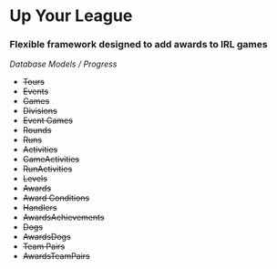 # Up Your League
### Flexible framework designed to add awards to IRL games

*Database Models / Progress*
* ~~Tours~~
* ~~Events~~
* ~~Games~~
* ~~Divisions~~
* ~~Event Games~~
* ~~Rounds~~
* ~~Runs~~
* ~~Activities~~
* ~~GameActivities~~
* ~~RunActivities~~
* ~~Levels~~
* ~~Awards~~
* ~~Award Conditions~~
* ~~Handlers~~
* ~~AwardsAchievements~~
* ~~Dogs~~
* ~~AwardsDogs~~
* ~~Team Pairs~~
* ~~AwardsTeamPairs~~
